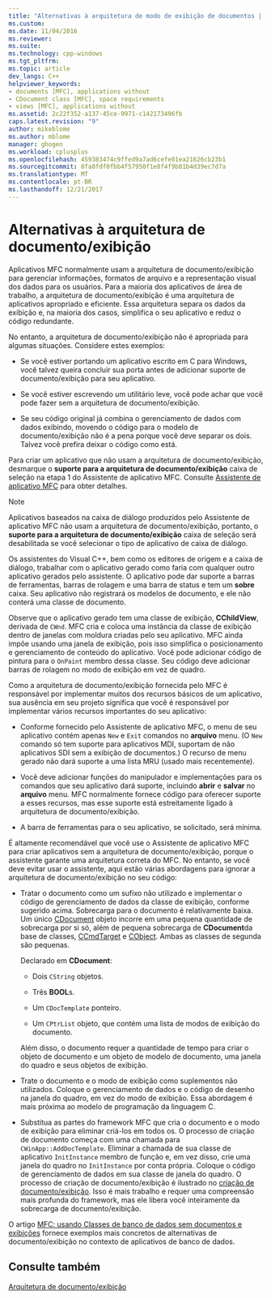 ```yaml
---
title: "Alternativas à arquitetura de modo de exibição de documentos | Microsoft Docs"
ms.custom: 
ms.date: 11/04/2016
ms.reviewer: 
ms.suite: 
ms.technology: cpp-windows
ms.tgt_pltfrm: 
ms.topic: article
dev_langs: C++
helpviewer_keywords:
- documents [MFC], applications without
- CDocument class [MFC], space requirements
- views [MFC], applications without
ms.assetid: 2c22f352-a137-45ce-9971-c142173496fb
caps.latest.revision: "9"
author: mikeblome
ms.author: mblome
manager: ghogen
ms.workload: cplusplus
ms.openlocfilehash: 459383474c9ffed9a7ad6cefe01ea21626cb23b1
ms.sourcegitcommit: 8fa8fdf0fbb4f57950f1e8f4f9b81b4d39ec7d7a
ms.translationtype: MT
ms.contentlocale: pt-BR
ms.lasthandoff: 12/21/2017
---
```

# <a name="alternatives-to-the-documentview-architecture"></a>Alternativas à arquitetura de documento/exibição
Aplicativos MFC normalmente usam a arquitetura de documento/exibição para gerenciar informações, formatos de arquivo e a representação visual dos dados para os usuários. Para a maioria dos aplicativos de área de trabalho, a arquitetura de documento/exibição é uma arquitetura de aplicativos apropriado e eficiente. Essa arquitetura separa os dados da exibição e, na maioria dos casos, simplifica o seu aplicativo e reduz o código redundante.  
  
 No entanto, a arquitetura de documento/exibição não é apropriada para algumas situações. Considere estes exemplos:  
  
-   Se você estiver portando um aplicativo escrito em C para Windows, você talvez queira concluir sua porta antes de adicionar suporte de documento/exibição para seu aplicativo.  
  
-   Se você estiver escrevendo um utilitário leve, você pode achar que você pode fazer sem a arquitetura de documento/exibição.  
  
-   Se seu código original já combina o gerenciamento de dados com dados exibindo, movendo o código para o modelo de documento/exibição não é a pena porque você deve separar os dois. Talvez você prefira deixar o código como está.  
  
 Para criar um aplicativo que não usam a arquitetura de documento/exibição, desmarque o **suporte para a arquitetura de documento/exibição** caixa de seleção na etapa 1 do Assistente de aplicativo MFC. Consulte [Assistente de aplicativo MFC](../mfc/reference/mfc-application-wizard.md) para obter detalhes.  
  
> [!NOTE]
>  Aplicativos baseados na caixa de diálogo produzidos pelo Assistente de aplicativo MFC não usam a arquitetura de documento/exibição, portanto, o **suporte para a arquitetura de documento/exibição** caixa de seleção será desabilitada se você selecionar o tipo de aplicativo de caixa de diálogo.  
  
 Os assistentes do Visual C++, bem como os editores de origem e a caixa de diálogo, trabalhar com o aplicativo gerado como faria com qualquer outro aplicativo gerados pelo assistente. O aplicativo pode dar suporte a barras de ferramentas, barras de rolagem e uma barra de status e tem um **sobre** caixa. Seu aplicativo não registrará os modelos de documento, e ele não conterá uma classe de documento.  
  
 Observe que o aplicativo gerado tem uma classe de exibição, **CChildView**, derivada de `CWnd`. MFC cria e coloca uma instância da classe de exibição dentro de janelas com moldura criadas pelo seu aplicativo. MFC ainda impõe usando uma janela de exibição, pois isso simplifica o posicionamento e gerenciamento de conteúdo do aplicativo. Você pode adicionar código de pintura para o `OnPaint` membro dessa classe. Seu código deve adicionar barras de rolagem no modo de exibição em vez de quadro.  
  
 Como a arquitetura de documento/exibição fornecida pelo MFC é responsável por implementar muitos dos recursos básicos de um aplicativo, sua ausência em seu projeto significa que você é responsável por implementar vários recursos importantes do seu aplicativo:  
  
-   Conforme fornecido pelo Assistente de aplicativo MFC, o menu de seu aplicativo contém apenas `New` e `Exit` comandos no **arquivo** menu. (O `New` comando só tem suporte para aplicativos MDI, suportam de não aplicativos SDI sem a exibição de documentos.) O recurso de menu gerado não dará suporte a uma lista MRU (usado mais recentemente).  
  
-   Você deve adicionar funções do manipulador e implementações para os comandos que seu aplicativo dará suporte, incluindo **abrir** e **salvar** no **arquivo** menu. MFC normalmente fornece código para oferecer suporte a esses recursos, mas esse suporte está estreitamente ligado à arquitetura de documento/exibição.  
  
-   A barra de ferramentas para o seu aplicativo, se solicitado, será mínima.  
  
 É altamente recomendável que você use o Assistente de aplicativo MFC para criar aplicativos sem a arquitetura de documento/exibição, porque o assistente garante uma arquitetura correta do MFC. No entanto, se você deve evitar usar o assistente, aqui estão várias abordagens para ignorar a arquitetura de documento/exibição no seu código:  
  
-   Tratar o documento como um sufixo não utilizado e implementar o código de gerenciamento de dados da classe de exibição, conforme sugerido acima. Sobrecarga para o documento é relativamente baixa. Um único [CDocument](../mfc/reference/cdocument-class.md) objeto incorre em uma pequena quantidade de sobrecarga por si só, além de pequena sobrecarga de **CDocument**da base de classes, [CCmdTarget](../mfc/reference/ccmdtarget-class.md) e [ CObject](../mfc/reference/cobject-class.md). Ambas as classes de segunda são pequenas.  
  
     Declarado em **CDocument**:  
  
    -   Dois `CString` objetos.  
  
    -   Três **BOOL**s.  
  
    -   Um `CDocTemplate` ponteiro.  
  
    -   Um `CPtrList` objeto, que contém uma lista de modos de exibição do documento.  
  
     Além disso, o documento requer a quantidade de tempo para criar o objeto de documento e um objeto de modelo de documento, uma janela do quadro e seus objetos de exibição.  
  
-   Trate o documento e o modo de exibição como suplementos não utilizados. Coloque o gerenciamento de dados e o código de desenho na janela do quadro, em vez do modo de exibição. Essa abordagem é mais próxima ao modelo de programação da linguagem C.  
  
-   Substitua as partes do framework MFC que cria o documento e o modo de exibição para eliminar criá-los em todos os. O processo de criação de documento começa com uma chamada para `CWinApp::AddDocTemplate`. Eliminar a chamada de sua classe de aplicativo `InitInstance` membro de função e, em vez disso, crie uma janela do quadro no `InitInstance` por conta própria. Coloque o código de gerenciamento de dados em sua classe de janela do quadro. O processo de criação de documento/exibição é ilustrado no [criação de documento/exibição](../mfc/document-view-creation.md). Isso é mais trabalho e requer uma compreensão mais profunda do framework, mas ele libera você inteiramente da sobrecarga de documento/exibição.  
  
 O artigo [MFC: usando Classes de banco de dados sem documentos e exibições](../data/mfc-using-database-classes-without-documents-and-views.md) fornece exemplos mais concretos de alternativas de documento/exibição no contexto de aplicativos de banco de dados.  
  
## <a name="see-also"></a>Consulte também  
 [Arquitetura de documento/exibição](../mfc/document-view-architecture.md)

